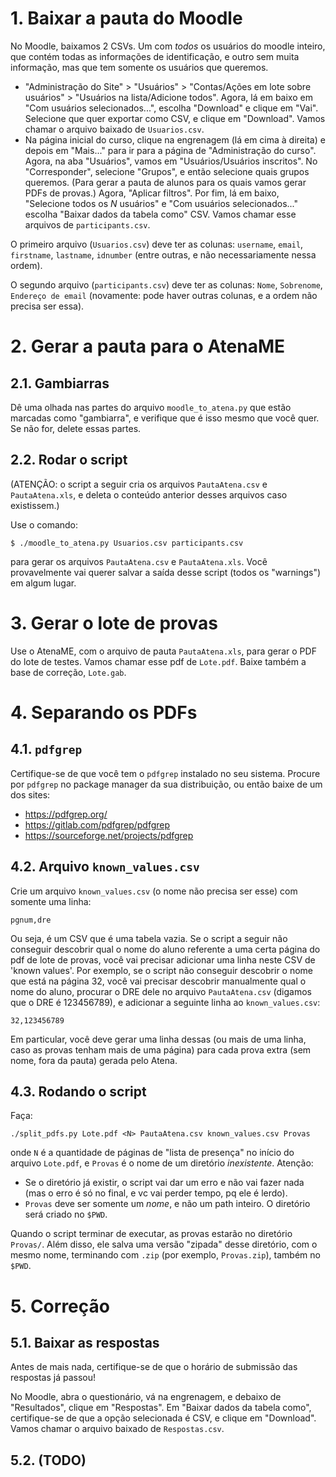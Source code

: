 # 1. Baixar a pauta do Moodle

No Moodle, baixamos 2 CSVs. Um com *todos* os usuários do moodle
inteiro, que contém todas as informações de identificação, e outro
sem muita informação, mas que tem somente os usuários que queremos.

* "Administração do Site" > "Usuários" > "Contas/Ações em lote sobre
    usuários" > "Usuários na lista/Adicione todos". Agora, lá em baixo
    em "Com usuários selecionados...", escolha "Download" e clique em
    "Vai". Selecione que quer exportar como CSV, e clique em "Download".
    Vamos chamar o arquivo baixado de `Usuarios.csv`.
* Na página inicial do curso, clique na engrenagem (lá em cima à
    direita) e depois em "Mais..." para ir para a página de
    "Administração do curso". Agora, na aba "Usuários", vamos em
    "Usuários/Usuários inscritos". No "Corresponder", selecione
    "Grupos", e então selecione quais grupos queremos. (Para gerar
    a pauta de alunos para os quais vamos gerar PDFs de provas.) Agora,
    "Aplicar filtros". Por fim, lá em baixo, "Selecione todos os *N*
    usuários" e "Com usuários selecionados..." escolha "Baixar dados
    da tabela como" CSV. Vamos chamar esse arquivos de
    `participants.csv`.

O primeiro arquivo (`Usuarios.csv`) deve ter as colunas:
`username`, `email`, `firstname`, `lastname`, `idnumber` (entre outras,
e não necessariamente nessa ordem).

O segundo arquivo
(`participants.csv`) deve ter as colunas:
`Nome`, `Sobrenome`, `Endereço de email` (novamente: pode haver
outras colunas, e a ordem não precisa ser essa).


# 2. Gerar a pauta para o AtenaME


## 2.1. Gambiarras

Dê uma olhada nas partes do arquivo `moodle_to_atena.py` que estão
marcadas como "gambiarra", e verifique que é isso mesmo que você quer.
Se não for, delete essas partes.


## 2.2. Rodar o script

(ATENÇÃO: o script a seguir cria os arquivos `PautaAtena.csv` e
`PautaAtena.xls`, e deleta o conteúdo anterior desses arquivos caso
existissem.)

Use o comando:

```
$ ./moodle_to_atena.py Usuarios.csv participants.csv
```

para gerar os arquivos `PautaAtena.csv` e `PautaAtena.xls`.
Você provavelmente vai querer salvar a saída desse script (todos
os "warnings") em algum lugar.


# 3. Gerar o lote de provas

Use o AtenaME, com o arquivo de pauta `PautaAtena.xls`, para gerar
o PDF do lote de testes. Vamos chamar esse pdf de `Lote.pdf`.
Baixe também a base de correção, `Lote.gab`.


# 4. Separando os PDFs


## 4.1. `pdfgrep`

Certifique-se de que você tem o `pdfgrep` instalado no seu sistema.
Procure por `pdfgrep` no package manager da sua distribuição, ou então
baixe de um dos sites:

* https://pdfgrep.org/
* https://gitlab.com/pdfgrep/pdfgrep
* https://sourceforge.net/projects/pdfgrep


## 4.2. Arquivo `known_values.csv`

Crie um arquivo `known_values.csv` (o nome não precisa ser esse)
com somente uma linha:

```
pgnum,dre
```

Ou seja, é um CSV que é uma tabela vazia. Se o script a seguir
não conseguir descobrir qual o nome do aluno referente a uma
certa página do pdf de lote de provas, você vai precisar adicionar
uma linha neste CSV de 'known values'. Por exemplo, se o script
não conseguir descobrir o nome que está na página 32, você vai
precisar descobrir manualmente qual o nome do aluno, procurar
o DRE dele no arquivo `PautaAtena.csv` (digamos que o DRE é
123456789), e adicionar a seguinte linha ao `known_values.csv`:

```
32,123456789
```

Em particular, você deve gerar uma linha dessas (ou mais de uma linha,
caso as provas tenham mais de uma página) para cada prova
extra (sem nome, fora da pauta) gerada pelo Atena.


## 4.3. Rodando o script

Faça:

```
./split_pdfs.py Lote.pdf <N> PautaAtena.csv known_values.csv Provas
```

onde `N` é a quantidade de páginas de "lista de presença" no início
do arquivo `Lote.pdf`, e `Provas` é o nome de um diretório
*inexistente*. Atenção:

* Se o diretório
    já existir, o script vai dar um erro e não vai fazer nada (mas o
    erro é só no final, e vc vai perder tempo, pq ele é lerdo).
* `Provas` deve ser somente um *nome*, e não um path inteiro. O
    diretório será criado no `$PWD`.

Quando o script terminar de executar, as provas estarão no diretório
`Provas/`. Além disso, ele salva uma versão "zipada" desse diretório,
com o mesmo nome, terminando com `.zip` (por exemplo, `Provas.zip`),
também no `$PWD`.


# 5. Correção


## 5.1. Baixar as respostas

Antes de mais nada, certifique-se de que o horário de submissão das
respostas já passou!

No Moodle, abra o questionário, vá na engrenagem, e debaixo de
"Resultados", clique em "Respostas". Em "Baixar dados da tabela como",
certifique-se de que a opção selecionada é CSV, e clique em "Download".
Vamos chamar o arquivo baixado de `Respostas.csv`.


## 5.2. (TODO)

